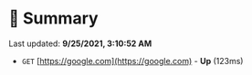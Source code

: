 # 📖 Summary
Last updated: **9/25/2021, 3:10:52 AM**

- `GET` [https://google.com](https://google.com) - **Up** (123ms)
